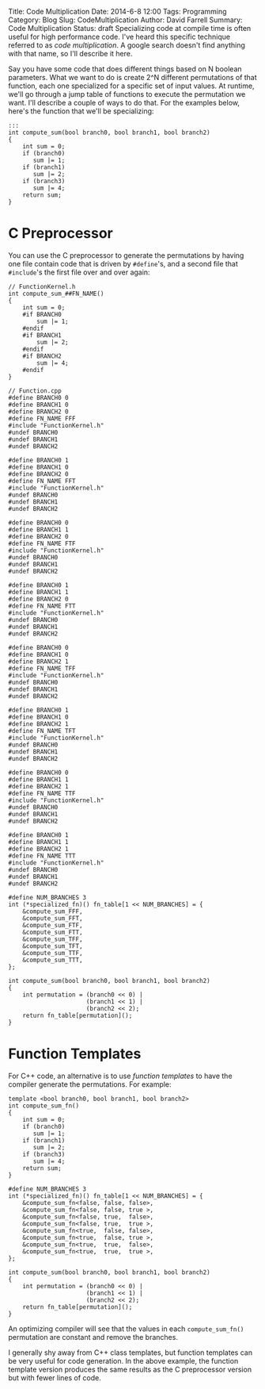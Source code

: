 Title: Code Multiplication
Date: 2014-6-8 12:00
Tags: Programming
Category: Blog
Slug: CodeMultiplication
Author: David Farrell
Summary: Code Multiplication
Status: draft
Specializing code at compile time is often useful for high performance code. I've heard this specific technique referred to as *code multiplication*. A google search doesn't find anything with that name, so I'll describe it here.

Say you have some code that does different things based on N boolean parameters. What we want to do is create 2^N different permutations of that function, each one specialized for a specific set of input values. At runtime, we'll go through a jump table of functions to execute the permutation we want. I'll describe a couple of ways to do that. For the examples below, here's the function that we'll be specializing:

    :::
    int compute_sum(bool branch0, bool branch1, bool branch2)
    {
        int sum = 0;
        if (branch0)
           sum |= 1;
        if (branch1)
           sum |= 2;
        if (branch3)
           sum |= 4;
        return sum;
    }

C Preprocessor
==============

You can use the C preprocessor to generate the permutations by having one file contain code that is driven by `#define`'s, and a second file that `#include`'s the first file over and over again:

```
// FunctionKernel.h
int compute_sum_##FN_NAME()
{
    int sum = 0;
    #if BRANCH0
        sum |= 1;
    #endif
    #if BRANCH1
        sum |= 2;
    #endif
    #if BRANCH2
        sum |= 4;
    #endif
}
```

```
// Function.cpp
#define BRANCH0 0
#define BRANCH1 0
#define BRANCH2 0
#define FN_NAME FFF
#include "FunctionKernel.h"
#undef BRANCH0
#undef BRANCH1
#undef BRANCH2

#define BRANCH0 1
#define BRANCH1 0
#define BRANCH2 0
#define FN_NAME FFT
#include "FunctionKernel.h"
#undef BRANCH0
#undef BRANCH1
#undef BRANCH2

#define BRANCH0 0
#define BRANCH1 1
#define BRANCH2 0
#define FN_NAME FTF
#include "FunctionKernel.h"
#undef BRANCH0
#undef BRANCH1
#undef BRANCH2

#define BRANCH0 1
#define BRANCH1 1
#define BRANCH2 0
#define FN_NAME FTT
#include "FunctionKernel.h"
#undef BRANCH0
#undef BRANCH1
#undef BRANCH2

#define BRANCH0 0
#define BRANCH1 0
#define BRANCH2 1
#define FN_NAME TFF
#include "FunctionKernel.h"
#undef BRANCH0
#undef BRANCH1
#undef BRANCH2

#define BRANCH0 1
#define BRANCH1 0
#define BRANCH2 1
#define FN_NAME TFT
#include "FunctionKernel.h"
#undef BRANCH0
#undef BRANCH1
#undef BRANCH2

#define BRANCH0 0
#define BRANCH1 1
#define BRANCH2 1
#define FN_NAME TTF
#include "FunctionKernel.h"
#undef BRANCH0
#undef BRANCH1
#undef BRANCH2

#define BRANCH0 1
#define BRANCH1 1
#define BRANCH2 1
#define FN_NAME TTT
#include "FunctionKernel.h"
#undef BRANCH0
#undef BRANCH1
#undef BRANCH2

#define NUM_BRANCHES 3
int (*specialized_fn)() fn_table[1 << NUM_BRANCHES] = {
    &compute_sum_FFF,
    &compute_sum_FFT,
    &compute_sum_FTF,
    &compute_sum_FTT,
    &compute_sum_TFF,
    &compute_sum_TFT,
    &compute_sum_TTF,
    &compute_sum_TTT,
};

int compute_sum(bool branch0, bool branch1, bool branch2)
{
    int permutation = (branch0 << 0) |
                      (branch1 << 1) |
                      (branch2 << 2);
    return fn_table[permutation]();
}
```

Function Templates
==================

For C++ code, an alternative is to use *function templates* to have the compiler generate the permutations. For example:

```
template <bool branch0, bool branch1, bool branch2>
int compute_sum_fn()
{
    int sum = 0;
    if (branch0)
       sum |= 1;
    if (branch1)
       sum |= 2;
    if (branch3)
       sum |= 4;
    return sum;
}

#define NUM_BRANCHES 3
int (*specialized_fn)() fn_table[1 << NUM_BRANCHES] = {
    &compute_sum_fn<false, false, false>,
    &compute_sum_fn<false, false, true >,
    &compute_sum_fn<false, true,  false>,
    &compute_sum_fn<false, true,  true >,
    &compute_sum_fn<true,  false, false>,
    &compute_sum_fn<true,  false, true >,
    &compute_sum_fn<true,  true,  false>,
    &compute_sum_fn<true,  true,  true >,
};

int compute_sum(bool branch0, bool branch1, bool branch2)
{
    int permutation = (branch0 << 0) |
                      (branch1 << 1) |
                      (branch2 << 2);
    return fn_table[permutation]();
}
```

An optimizing compiler will see that the values in each `compute_sum_fn()` permutation are constant and remove the branches. 

I generally shy away from C++ class templates, but function templates can be very useful for code generation. In the above example, the function template version produces the same results as the C preprocessor version but with fewer lines of code.
